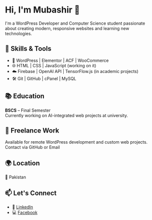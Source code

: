 # Hi, I'm Mubashir 👋

I'm a WordPress Developer and Computer Science student passionate about creating modern, responsive websites and learning new technologies.

## 🚀 Skills & Tools
- 🔧 WordPress | Elementor | ACF | WooCommerce
- 🌐 HTML | CSS | JavaScript (working on it)
- ☁️ Firebase | OpenAI API | TensorFlow.js (in academic projects)
- 🛠 Git | GitHub | cPanel | MySQL

## 📚 Education
**BSCS** – Final Semester  
Currently working on AI-integrated web projects at university.

## 💼 Freelance Work
Available for remote WordPress development and custom web projects.  
Contact via GitHub or Email

## 🌍 Location
📍 Pakistan

## 📫 Let's Connect
- 💼 [LinkedIn](https://www.linkedin.com/in/mubashir-waseem/)
- 💻 [Facebook](https://www.facebook.com/mubashirr.waseem/)
